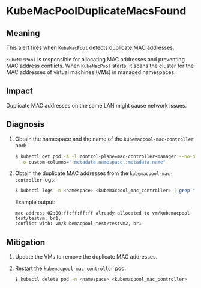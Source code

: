 # KubeMacPoolDuplicateMacsFound

## Meaning

This alert fires when `KubeMacPool` detects duplicate MAC addresses.

`KubeMacPool` is responsible for allocating MAC addresses and preventing MAC
address conflicts. When `KubeMacPool` starts, it scans the cluster for the MAC
addresses of virtual machines (VMs) in managed namespaces.

## Impact

Duplicate MAC addresses on the same LAN might cause network issues.

## Diagnosis

1. Obtain the namespace and the name of the `kubemacpool-mac-controller` pod:

   ```bash
   $ kubectl get pod -A -l control-plane=mac-controller-manager --no-headers \
     -o custom-columns=":metadata.namespace,:metadata.name"
   ```
2. Obtain the duplicate MAC addresses from the `kubemacpool-mac-controller` logs:

   ```bash
   $ kubectl logs -n <namespace> <kubemacpool_mac_controller> | grep "already allocated"
   ```

   Example output:

   ```text
   mac address 02:00:ff:ff:ff:ff already allocated to vm/kubemacpool-test/testvm, br1, 
   conflict with: vm/kubemacpool-test/testvm2, br1
   ```

## Mitigation

1. Update the VMs to remove the duplicate MAC addresses.
2. Restart the `kubemacpool-mac-controller` pod:

   ```bash
   $ kubectl delete pod -n <namespace> <kubemacpool_mac_controller>
   ```
